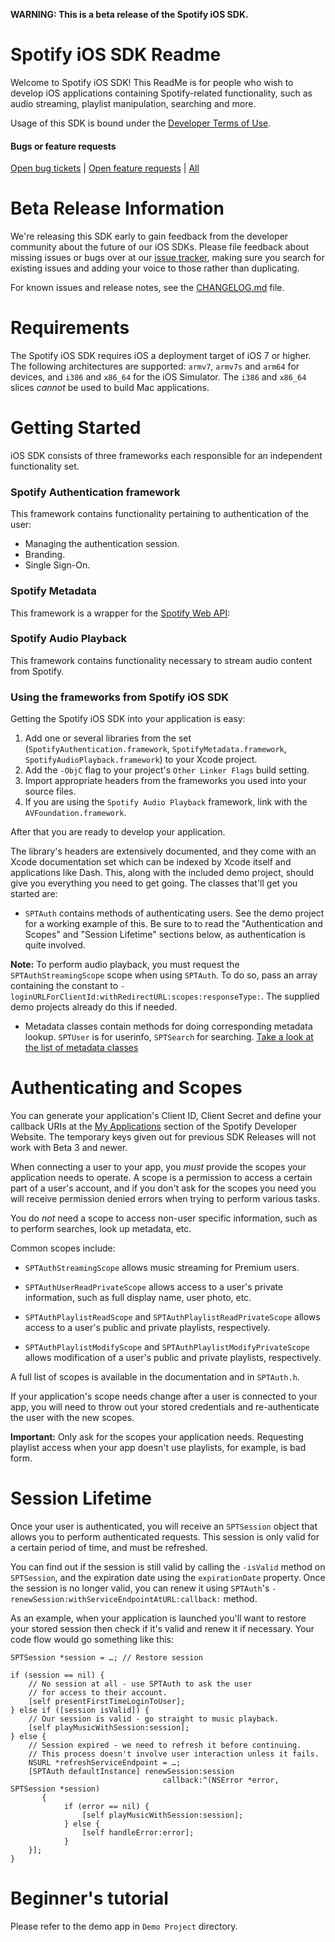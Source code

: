 **WARNING: This is a beta release of the Spotify iOS SDK.**


Spotify iOS SDK Readme
=======

Welcome to Spotify iOS SDK! This ReadMe is for people who wish to develop iOS
applications containing Spotify-related functionality, such as audio streaming,
playlist manipulation, searching and more.

Usage of this SDK is bound under the [Developer Terms of Use](https://developer.spotify.com/developer-terms-of-use/).

#### Bugs or feature requests
[Open bug tickets](https://github.com/spotify/ios-sdk/labels/bug) | [Open feature requests](https://github.com/spotify/ios-sdk/labels/enhancement) | [All](https://github.com/spotify/ios-sdk/issues) 

Beta Release Information
=======

We're releasing this SDK early to gain feedback from the developer community
about the future of our iOS SDKs. Please file feedback about missing issues or
bugs over at our [issue tracker](https://github.com/spotify/ios-sdk/issues),
making sure you search for existing issues and adding your voice to those
rather than duplicating.

For known issues and release notes, see the
[CHANGELOG.md](https://github.com/spotify/ios-sdk/blob/master/CHANGELOG.md)
file.


Requirements
=======

The Spotify iOS SDK requires iOS a deployment target of iOS 7 or higher. The
following architectures are supported: `armv7`, `armv7s` and `arm64` for devices,
and `i386` and `x86_64` for the iOS Simulator. The `i386` and `x86_64` slices
*cannot* be used to build Mac applications.


Getting Started
=======

iOS SDK consists of three frameworks each responsible for an independent functionality set. 

### Spotify Authentication framework

This framework contains functionality pertaining to authentication of the user:

* Managing the authentication session.
* Branding.
* Single Sign-On.

### Spotify Metadata

This framework is a wrapper for the [Spotify Web API](https://developer.spotify.com/web-api/):

### Spotify Audio Playback

This framework contains functionality necessary to stream audio content from Spotify.

### Using the frameworks from Spotify iOS SDK

Getting the Spotify iOS SDK into your application is easy:

1. Add one or several libraries from the set (`SpotifyAuthentication.framework`,
`SpotifyMetadata.framework`, `SpotifyAudioPlayback.framework`) to your Xcode project.
2. Add the `-ObjC` flag to your project's `Other Linker Flags` build setting.
3. Import appropriate headers from the frameworks you used into your source files. 
4. If you are using the `Spotify Audio Playback` framework, link with the `AVFoundation.framework`.

After that you are ready to develop your application.

The library's headers are extensively documented, and they come with an Xcode
documentation set which can be indexed by Xcode itself and applications like
Dash. This, along with the included demo project, should give you everything
you need to get going. The classes that'll get you started are:

* `SPTAuth` contains methods of authenticating users. See the demo
project for a working example of this. Be sure to to read the "Authentication and
Scopes" and "Session Lifetime" sections below, as authentication is quite involved.

**Note:** To perform audio playback, you must request the `SPTAuthStreamingScope`
scope when using `SPTAuth`. To do so, pass an array containing the constant to
`-loginURLForClientId:withRedirectURL:scopes:responseType:`. The supplied demo
projects already do this if needed.

*   Metadata classes contain methods for doing corresponding metadata lookup. `SPTUser` is for userinfo, `SPTSearch` for searching. [Take a look at the list of metadata classes](https://github.com/spotify/ios-sdk/tree/master/Spotify.framework/Versions/A/Headers)


Authenticating and Scopes
=======

You can generate your application's Client ID, Client Secret and define your
callback URIs at the [My Applications](https://developer.spotify.com/my-applications/)
section of the Spotify Developer Website. The temporary keys given out for previous
SDK Releases will not work with Beta 3 and newer.

When connecting a user to your app, you *must* provide the scopes your application
needs to operate. A scope is a permission to access a certain part of a user's account,
and if you don't ask for the scopes you need you will receive permission denied errors
when trying to perform various tasks.

You do *not* need a scope to access non-user specific information, such as to perform
searches, look up metadata, etc.

Common scopes include:

* `SPTAuthStreamingScope` allows music streaming for Premium users.

* `SPTAuthUserReadPrivateScope` allows access to a user's private information, such
as full display name, user photo, etc.

* `SPTAuthPlaylistReadScope` and `SPTAuthPlaylistReadPrivateScope` allows access to
a user's public and private playlists, respectively.

* `SPTAuthPlaylistModifyScope` and `SPTAuthPlaylistModifyPrivateScope` allows
modification of a user's public and private playlists, respectively.

A full list of scopes is available in the documentation and in `SPTAuth.h`.

If your application's scope needs change after a user is connected to your app, you
will need to throw out your stored credentials and re-authenticate the user with the
new scopes.

**Important:** Only ask for the scopes your application needs. Requesting playlist
access when your app doesn't use playlists, for example, is bad form.

Session Lifetime
=======

Once your user is authenticated, you will receive an `SPTSession` object that allows
you to perform authenticated requests. This session is only valid for a certain
period of time, and must be refreshed.

You can find out if the session is still valid by calling the `-isValid` method on
`SPTSession`, and the expiration date using the `expirationDate` property. Once
the session is no longer valid, you can renew it using `SPTAuth`'s
`-renewSession:withServiceEndpointAtURL:callback:` method.

As an example, when your application is launched you'll want to restore your stored
session then check if it's valid and renew it if necessary. Your code flow would go
something like this:

```objc
SPTSession *session = …; // Restore session

if (session == nil) {
    // No session at all - use SPTAuth to ask the user
    // for access to their account.
    [self presentFirstTimeLoginToUser];
} else if ([session isValid]) {
    // Our session is valid - go straight to music playback.
    [self playMusicWithSession:session];
} else {
    // Session expired - we need to refresh it before continuing.
    // This process doesn't involve user interaction unless it fails.
    NSURL *refreshServiceEndpoint = …;
    [SPTAuth defaultInstance] renewSession:session
                                  callback:^(NSError *error, SPTSession *session)
       {
            if (error == nil) {
                [self playMusicWithSession:session];
            } else {
                [self handleError:error];
            }
    }];
}
```

Beginner's tutorial
=======
Please refer to the demo app in `Demo Project` directory.
